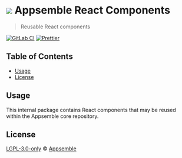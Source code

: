 # ![](https://gitlab.com/appsemble/appsemble/-/raw/0.31.1-test.0/config/assets/logo.svg) Appsemble React Components

> Reusable React components

[![GitLab CI](https://gitlab.com/appsemble/appsemble/badges/0.31.1-test.0/pipeline.svg)](https://gitlab.com/appsemble/appsemble/-/releases/0.31.1-test.0)
[![Prettier](https://img.shields.io/badge/code_style-prettier-ff69b4.svg)](https://prettier.io)

## Table of Contents

- [Usage](#usage)
- [License](#license)

## Usage

This internal package contains React components that may be reused within the Appsemble core
repository.

## License

[LGPL-3.0-only](https://gitlab.com/appsemble/appsemble/-/blob/0.31.1-test.0/LICENSE.md) ©
[Appsemble](https://appsemble.com)
